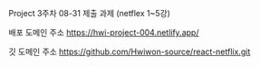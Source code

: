 Project 3주차 08-31 제출 과제 (netflex 1~5강)

배포 도메인 주소
https://hwi-project-004.netlify.app/

깃 도메인 주소
https://github.com/Hwiwon-source/react-netflix.git
